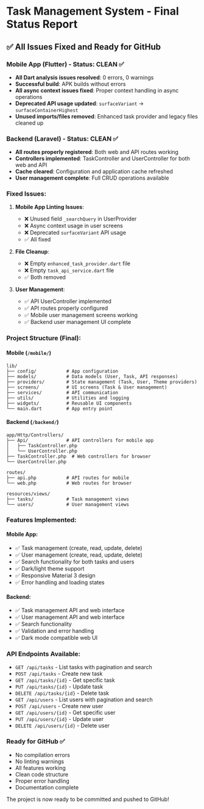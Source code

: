 # Task Management System - Final Status Report

## ✅ All Issues Fixed and Ready for GitHub

### Mobile App (Flutter) - Status: CLEAN ✅
- **All Dart analysis issues resolved**: 0 errors, 0 warnings
- **Successful build**: APK builds without errors
- **All async context issues fixed**: Proper context handling in async operations
- **Deprecated API usage updated**: `surfaceVariant` → `surfaceContainerHighest`
- **Unused imports/files removed**: Enhanced task provider and legacy files cleaned up

### Backend (Laravel) - Status: CLEAN ✅
- **All routes properly registered**: Both web and API routes working
- **Controllers implemented**: TaskController and UserController for both web and API
- **Cache cleared**: Configuration and application cache refreshed
- **User management complete**: Full CRUD operations available

### Fixed Issues:

1. **Mobile App Linting Issues**:
   - ❌ Unused field `_searchQuery` in UserProvider
   - ❌ Async context usage in user screens
   - ❌ Deprecated `surfaceVariant` API usage
   - ✅ All fixed

2. **File Cleanup**:
   - ❌ Empty `enhanced_task_provider.dart` file
   - ❌ Empty `task_api_service.dart` file
   - ✅ Both removed

3. **User Management**:
   - ✅ API UserController implemented
   - ✅ API routes properly configured
   - ✅ Mobile user management screens working
   - ✅ Backend user management UI complete

### Project Structure (Final):

#### Mobile (`/mobile/`)
```
lib/
├── config/           # App configuration
├── models/           # Data models (User, Task, API responses)
├── providers/        # State management (Task, User, Theme providers)
├── screens/          # UI screens (Task & User management)
├── services/         # API communication
├── utils/            # Utilities and logging
├── widgets/          # Reusable UI components
└── main.dart         # App entry point
```

#### Backend (`/backend/`)
```
app/Http/Controllers/
├── Api/              # API controllers for mobile app
│   ├── TaskController.php
│   └── UserController.php
├── TaskController.php  # Web controllers for browser
└── UserController.php

routes/
├── api.php           # API routes for mobile
└── web.php           # Web routes for browser

resources/views/
├── tasks/            # Task management views
└── users/            # User management views
```

### Features Implemented:

#### Mobile App:
- ✅ Task management (create, read, update, delete)
- ✅ User management (create, read, update, delete)
- ✅ Search functionality for both tasks and users
- ✅ Dark/light theme support
- ✅ Responsive Material 3 design
- ✅ Error handling and loading states

#### Backend:
- ✅ Task management API and web interface
- ✅ User management API and web interface
- ✅ Search functionality
- ✅ Validation and error handling
- ✅ Dark mode compatible web UI

### API Endpoints Available:
- `GET /api/tasks` - List tasks with pagination and search
- `POST /api/tasks` - Create new task
- `GET /api/tasks/{id}` - Get specific task
- `PUT /api/tasks/{id}` - Update task
- `DELETE /api/tasks/{id}` - Delete task
- `GET /api/users` - List users with pagination and search
- `POST /api/users` - Create new user
- `GET /api/users/{id}` - Get specific user
- `PUT /api/users/{id}` - Update user
- `DELETE /api/users/{id}` - Delete user

### Ready for GitHub ✅
- No compilation errors
- No linting warnings
- All features working
- Clean code structure
- Proper error handling
- Documentation complete

The project is now ready to be committed and pushed to GitHub!
